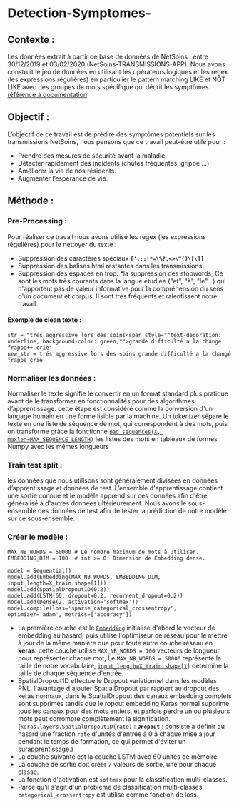 # Detection-Symptomes-

## Contexte : 
Les données extrait à partir de base de données de NetSoins : entre 30/12/2019 et 03/02/2020 (NetSoins-TRANSMISSIONS-APP).
Nous avons construit le jeu de données en utilisant les opérateurs logiques et les regex (les expressions régulières) en particulier le pattern matching LIKE et NOT LIKE  avec des groupes de mots spécifique qui décrit les symptômes.
[référence à documentation](https://www.postgresql.org/docs/9.5/functions-matching.html)

## Objectif : 
L’objectif de ce travail est de prédire des symptômes potentiels sur les transmissions NetSoins, nous pensons que ce travail peut-être utile pour :
* Prendre des mesures de sécurité avant la maladie. 
* Détecter rapidement des incidents (chutes fréquentes, grippe …)
* Améliorer la vie de nos résidents.
* Augmenter l’espérance de vie.

## Méthode : 

### Pre-Processing : 
Pour réaliser ce travail nous avons utilisé les regex (les expressions régulières) pour le nettoyer du texte :
* Suppression des caractères spéciaux **`['.;:!*=\%?,<>\"()\[\]]`**
* Suppression des balises html restantes dans les transmissions.
* Suppression des espaces en trop.
*la suppression des stopwords, Ce sont les mots très courants dans la langue étudiée ("et", "à", "le"...) qui n'apportent pas de valeur informative pour la compréhension du sens d'un document et corpus. Il sont très fréquents et ralentissent notre travail.

#### Exemple de clean texte : 
```
str = "trés aggressive lors des soins<span style=""text-decoration: underline; background-color: green;"">grande difficulté a la changé frappe++ crie"
new_str = trés aggressive lors des soins grande difficulté a la changé frappe crie 
```
### Normaliser les données :
Normaliser le texte signifie le convertir en un format standard plus pratique avant de le transformer en fonctionnalités pour des algorithmes d’apprentissage. cette étape est considéré comme la conversion d'un langage humain en une forme lisible par la machine.
Un tokenizer sépare le texte en une liste de séquence de mot, qui correspondent à des mots, puis on transforme grâce la fonctionne [`pad_sequences(X, maxlen=MAX_SEQUENCE_LENGTH)`](https://keras.io/preprocessing/sequence/) les listes des mots en tableaux de formes Numpy avec les mêmes longueurs

### Train test split : 

les données que nous utilisons sont généralement divisées en données d’apprentissage et données de test. L’ensemble d'apprentissage contient une sortie connue et le modèle apprend sur ces données afin d'être généralisé à d'autres données ultérieurement. Nous avons le sous-ensemble des données de test afin de tester la prédiction de notre modèle sur ce sous-ensemble.

### Créer le modèle :

```
MAX_NB_WORDS = 50000 # Le nombre maximum de mots à utiliser.
EMBEDDING_DIM = 100  # int >= 0: Dimension de Embedding dense.

model = Sequential()
model.add(Embedding(MAX_NB_WORDS, EMBEDDING_DIM, input_length=X_train.shape[1]))
model.add(SpatialDropout1D(0.2))
model.add(LSTM(60, dropout=0.2, recurrent_dropout=0.2))
model.add(Dense(2, activation='softmax'))
model.compile(loss='sparse_categorical_crossentropy', optimizer='adam', metrics=['accuracy'])

```

* La première couche est le [`Embedding`](https://keras.io/layers/embeddings/) initialise d'abord le vecteur de embedding au hasard, puis utilise l'optimiseur de réseau pour le mettre à jour de la même manière que pour toute autre couche réseau en **keras**. cette couche utilise `MAX_NB_WORDS = 100` vecteurs de longueur pour représenter chaque mot, Le `MAX_NB_WORDS = 50000` représente la taille de notre vocabulaire, [`input_length=X_train.shape[1]`](https://keras.io/layers/core/) détermine la taille de chaque séquence d'entrée.
* SpatialDropout1D effectue le Dropout variationnel dans les modèles PNL, l'avantage d'ajouter SpatialDropout par rapport au dropout des keras normaux, dans le SpatialDropout  des canaux embedding complets sont supprimés tandis que le ropout embedding Keras normal supprime tous les canaux pour des mots entiers, et parfois perdre un ou plusieurs mots peut corrompre complètement la signification. (`keras.layers.SpatialDropout1D(rate)` :  **`Dropout`** : consiste à définir au hasard une fraction `rate`  d'unités d'entrée à 0 à chaque mise à jour pendant le temps de formation, ce qui permet d'éviter un surapprentissage.) 
* La couche suivante est la couche LSTM avec 60 unités de mémoire.
* La couche de sortie doit créer 7 valeurs de sortie, une pour chaque classe.
* La fonction d'activation est `softmax` pour la classification multi-classes.
* Parce qu'il s'agit d'un problème de classification multi-classes, `categorical_crossentropy` est utilisé comme fonction de loss.



